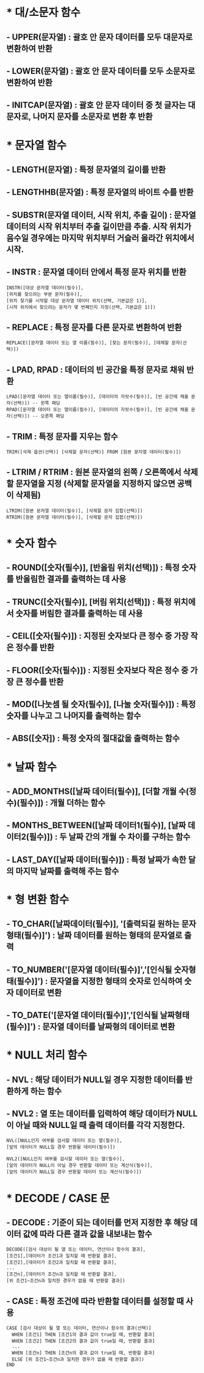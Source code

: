 # * 대/소문자 함수
## - UPPER(문자열) : 괄호 안 문자 데이터를 모두 대문자로 변환하여 반환
## - LOWER(문자열) : 괄호 안 문자 데이터를 모두 소문자로 변환하여 반환
## - INITCAP(문자열) : 괄호 안 문자 데이터 중 첫 글자는 대문자로, 나머지 문자를 소문자로 변환 후 반환

# * 문자열 함수
## - LENGTH(문자열) : 특정 문자열의 길이를 반환
## - LENGTHHB(문자열) : 특정 문자열의 바이트 수를 반환
## - SUBSTR(문자열 데이터, 시작 위치, 추출 길이) : 문자열 데이터의 시작 위치부터 추출 길이만큼 추출. 시작 위치가 음수일 경우에는 마지막 위치부터 거슬러 올라간 위치에서 시작.
## - INSTR : 문자열 데이터 안에서 특정 문자 위치를 반환
```
INSTR([대상 문자열 데이터(필수)],
[위치를 찾으려는 부분 문자(필수)],
[위치 찾기를 시작할 대상 문자열 데이터 위치(선택, 기본값은 1)],
[시작 위치에서 찾으려는 문자가 몇 번째인지 지정(선택, 기본값은 1)])
```
## - REPLACE : 특정 문자를 다른 문자로 변환하여 반환
```
REPLACE([문자열 데이터 또는 열 이름(필수)], [찾는 문자(필수)], [대체할 문자(선택)])
```
## - LPAD, RPAD : 데이터의 빈 공간을 특정 문자로 채워 반환
```
LPAD([문자열 데이터 또는 열이름(필수)], [데이터의 자릿수(필수)], [빈 공간에 채울 문자(선택)]) -- 왼쪽 패딩
RPAD([문자열 데이터 또는 열이름(필수)], [데이터의 자릿수(필수)], [빈 공간에 채울 문자(선택)]) -- 오른쪽 패딩
```
## - TRIM : 특정 문자를 지우는 함수
```
TRIM([삭제 옵션(선택)] [삭제할 문자(선택)] FROM [원본 문자열 데이터(필수)])
```
## - LTRIM / RTRIM : 원본 문자열의 왼쪽 / 오른쪽에서 삭제할 문자열을 지정 (삭제할 문자열을 지정하지 않으면 공백이 삭제됨)
```
LTRIM([원본 문자열 데이터(필수)], [삭제할 문자 집합(선택)])
RTRIM([원본 문자열 데이터(필수)], [삭제할 문자 집합(선택)])
```

# * 숫자 함수
## - ROUND([숫자(필수)], [반올림 위치(선택)]) : 특정 숫자를 반올림한 결과를 출력하는 데 사용
## - TRUNC([숫자(필수)], [버림 위치(선택)]) : 특정 위치에서 숫자를 버림한 결과를 출력하는 데 사용
## - CEIL([숫자(필수)]) : 지정된 숫자보다 큰 정수 중 가장 작은 정수를 반환
## - FLOOR([숫자(필수)]) : 지정된 숫자보다 작은 정수 중 가장 큰 정수를 반환
## - MOD([나눗셈 될 숫자(필수)], [나눌 숫자(필수)]) : 특정 숫자를 나누고 그 나머지를 출력하는 함수
## - ABS([숫자]) : 특정 숫자의 절대값을 출력하는 함수

# * 날짜 함수
## - ADD_MONTHS([날짜 데이터(필수)], [더할 개월 수(정수)(필수)]) : 개월 더하는 함수
## - MONTHS_BETWEEN([날짜 데이터1(필수)], [날짜 데이터2(필수)]) : 두 날짜 간의 개월 수 차이를 구하는 함수
## - LAST_DAY([날짜 데이터(필수)]) : 특정 날짜가 속한 달의 마지막 날짜를 출력해 주는 함수

# * 형 변환 함수
## -  TO_CHAR([날짜데이터(필수)], '[출력되길 원하는 문자 형태(필수)]') : 날짜 데이터를 원하는 형태의 문자열로 출력
## - TO_NUMBER('[문자열 데이터(필수)]','[인식될 숫자형태(필수)]') : 문자열을 지정한 형태의 숫자로 인식하여 숫자 데이터로 변환
## - TO_DATE('[문자열 데이터(필수)]','[인식될 날짜형태(필수)]') : 문자열 데이터를 날짜형의 데이터로 변환

# * NULL 처리 함수
## - NVL : 해당 데이터가 NULL일 경우 지정한 데이터를 반환하게 하는 함수
## - NVL2 : 열 또는 데이터를 입력하여 해당 데이터가 NULL이 아닐 때와 NULL일 때 출력 데이터를 각각 지정한다.
```
NVL([NULL인지 여부를 검사할 데이터 또는 열(필수)],
[앞의 데이터가 NULL일 경우 반환될 데이터(필수)])

NVL2([NULL인지 여부를 검사할 데이터 또는 열(필수)],
[앞의 데이터가 NULL이 아닐 경우 반환할 데이터 또는 계산식(필수)],
[앞의 데이터가 NULL일 경우 반환할 데이터 또는 계산식(필수)])
```

# * DECODE / CASE 문
## - DECODE : 기준이 되는 데이터를 먼저 지정한 후 해당 데이터 값에 따라 다른 결과 값을 내보내는 함수
```
DECODE([검사 대상이 될 열 또는 데이터, 연산이나 함수의 결과],
[조건1],[데이터가 조건1과 일치할 때 반환할 결과],
[조건2],[데이터가 조건2과 일치할 때 반환할 결과],
...
[조건n],[데이터가 조건n과 일치할 때 반환할 결과],
[위 조건1~조건n과 일치한 경우가 없을 때 반환할 결과])
```
## - CASE : 특정 조건에 따라 반환할 데이터를 설정할 때 사용
```
CASE [검사 대상이 될 열 또는 데이터, 연산이나 함수의 결과(선택)]
  WHEN [조건1] THEN [조건1의 결과 값이 true일 때, 반환할 결과]
  WHEN [조건2] THEN [조건2의 결과 값이 true일 때, 반환할 결과]
  ...
  WHEN [조건n] THEN [조건n의 결과 값이 true일 때, 반환할 결과]
  ELSE [위 조건1~조건n과 일치한 경우가 없을 때 반환할 결과])
END
```
